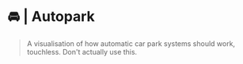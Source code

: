 # 🚘 | Autopark

> A visualisation of how automatic car park systems should work, touchless. Don't actually use this.
